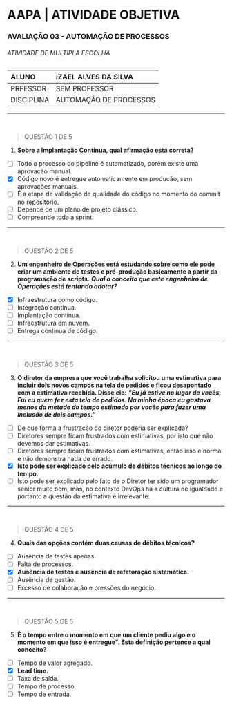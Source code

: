 # AAPA | ATIVIDADE OBJETIVA

### AVALIAÇÃO 03 - AUTOMAÇÃO DE PROCESSOS

###### ATIVIDADE DE MULTIPLA ESCOLHA

|   ALUNO       |   IZAEL ALVES DA SILVA   |
|:---------------|:--------------------------|
|   PRFESSOR    |   SEM PROFESSOR          |
|   DISCIPLINA  |   AUTOMAÇÃO DE PROCESSOS |

---

<br>

> QUESTÃO 1 DE 5

1. **Sobre a Implantação Contínua, qual afirmação está correta?**

- [ ] Todo o processo do pipeline é automatizado, porém existe uma aprovação manual.
- [X] Código novo é entregue automaticamente em produção, sem aprovações manuais.
- [ ] É a etapa de validação de qualidade do código no momento do commit no repositório.
- [ ] Depende de um plano de projeto clássico.
- [ ] Compreende toda a sprint.
    
---
    
<br>
    
> QUESTÃO 2 DE 5

2. **Um engenheiro de Operações está estudando sobre como ele pode criar um ambiente de testes e pré-produção basicamente a partir da programação de scripts.**
**_Qual o conceito que este engenheiro de Operações está tentando adotar?_**

- [X] Infraestrutura como código.
- [ ] Integração contínua.
- [ ] Implantação contínua.
- [ ] Infraestrutura em nuvem.
- [ ] Entrega contínua de código.

---
    
<br>

> QUESTÃO 3 DE 5

3. **O diretor da empresa que você trabalha solicitou uma estimativa para incluir dois novos campos na tela de pedidos e ficou desapontado com a estimativa recebida. Disse ele:**
**_"Eu já estive no lugar de vocês. Fui eu quem fez esta tela de pedidos. Na minha época eu gastava menos da metade do tempo estimado por vocês para fazer uma inclusão de dois campos."_**

- [ ] De que forma a frustração do diretor poderia ser explicada?
- [ ] Diretores sempre ficam frustrados com estimativas, por isto que não devemos dar estimativas.
- [ ] Diretores sempre ficam frustrados com estimativas, então isso é normal e não demonstra nada de errado.
- [X] **Isto pode ser explicado pelo acúmulo de débitos técnicos ao longo do tempo.**
- [ ] Isto pode ser explicado pelo fato de o Diretor ter sido um programador sênior muito bom, mas, no contexto DevOps há a cultura de igualdade e portanto a questão da estimativa é irrelevante.

---
    
<br>
    
> QUESTÃO 4 DE 5

4. **Quais das opções contém duas causas de débitos técnicos?**

- [ ] Ausência de testes apenas.
- [ ] Falta de processos.
- [X] **Ausência de testes e ausência de refatoração sistemática.**
- [ ] Ausência de gestão.
- [ ] Excesso de colaboração e pressões do negócio.

---
    
<br>
    
> QUESTÃO 5 DE 5

5. **É o tempo entre o momento em que um cliente pediu algo e o momento em que isso é entregue". Esta definição pertence a qual conceito?**

- [ ] Tempo de valor agregado.
- [X] **Lead time.**
- [ ] Taxa de saída.
- [ ] Tempo de processo.
- [ ] Tempo de entrada.